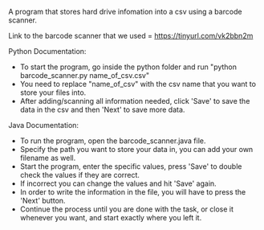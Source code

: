 A program that stores hard drive infomation into a csv using a barcode scanner.

Link to the barcode scanner that we used =  https://tinyurl.com/vk2bbn2m

Python Documentation:
- To start the program, go inside the python folder and run "python barcode_scanner.py name_of_csv.csv"
- You need to replace "name_of_csv" with the csv name that you want to store your files into.
- After adding/scanning all information needed, click 'Save' to save the data in the csv and then 'Next' to save more data.

Java Documentation:
- To run the program, open the barcode_scanner.java file.
- Specify the path you want to store your data in, you can add your own filename as well.
- Start the program, enter the specific values, press 'Save' to double check the values if they are correct.
- If incorrect you can change the values and hit 'Save' again.
- In order to write the information in the file, you will have to press the 'Next' button.
- Continue the process until you are done with the task, or close it whenever you want, and start exactly where you left it.






